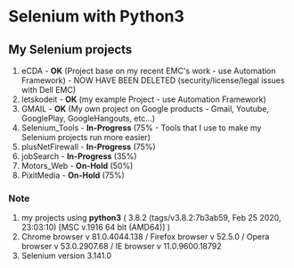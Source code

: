 # Selenium with Python3

## My Selenium projects

1) eCDA - **OK** (Project base on my recent EMC's work - use Automation Framework) - NOW HAVE BEEN DELETED
   (security/license/legal issues with Dell EMC)
2) letskodeit - **OK** (my example Project - use Automation Framework)
3) GMAIL - **OK** (My own project on Google products - Gmail, Youtube, GooglePlay, GoogleHangouts, etc...)
4) Selenium_Tools - **In-Progress** (75% - Tools that I use to make my Selenium projects run more easier)
5) plusNetFirewall - **In-Progress** (75%)
6) jobSearch - **In-Progress** (35%)
7) Motors_Web - **On-Hold** (50%)
8) PixitMedia - **On-Hold** (75%)

### Note
1) my projects using **python3** ( 3.8.2 (tags/v3.8.2:7b3ab59, Feb 25 2020, 23:03:10) [MSC v.1916 64 bit (AMD64)] ) 
2) Chrome browser v 81.0.4044.138 / Firefox browser v 52.5.0 / Opera browser v 53.0.2907.68 / IE browser v 11.0.9600.18792
3) Selenium version 3.141.0
